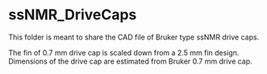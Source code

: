 # ssNMR_DriveCaps

This folder is meant to share the CAD file of Bruker type ssNMR drive caps. 

The fin of 0.7 mm drive cap is scaled down from a 2.5 mm fin design. Dimensions of the drive cap are estimated from Bruker 0.7 mm drive cap.
